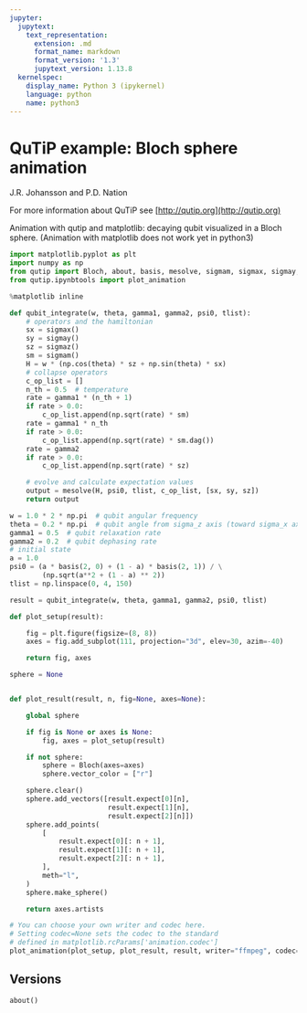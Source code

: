 ```yaml
---
jupyter:
  jupytext:
    text_representation:
      extension: .md
      format_name: markdown
      format_version: '1.3'
      jupytext_version: 1.13.8
  kernelspec:
    display_name: Python 3 (ipykernel)
    language: python
    name: python3
---
```


# QuTiP example: Bloch sphere animation


J.R. Johansson and P.D. Nation

For more information about QuTiP see [http://qutip.org](http://qutip.org)


Animation with qutip and matplotlib: decaying qubit visualized in a Bloch sphere.
(Animation with matplotlib does not work yet in python3)

```python
import matplotlib.pyplot as plt
import numpy as np
from qutip import Bloch, about, basis, mesolve, sigmam, sigmax, sigmay, sigmaz
from qutip.ipynbtools import plot_animation

%matplotlib inline
```

```python
def qubit_integrate(w, theta, gamma1, gamma2, psi0, tlist):
    # operators and the hamiltonian
    sx = sigmax()
    sy = sigmay()
    sz = sigmaz()
    sm = sigmam()
    H = w * (np.cos(theta) * sz + np.sin(theta) * sx)
    # collapse operators
    c_op_list = []
    n_th = 0.5  # temperature
    rate = gamma1 * (n_th + 1)
    if rate > 0.0:
        c_op_list.append(np.sqrt(rate) * sm)
    rate = gamma1 * n_th
    if rate > 0.0:
        c_op_list.append(np.sqrt(rate) * sm.dag())
    rate = gamma2
    if rate > 0.0:
        c_op_list.append(np.sqrt(rate) * sz)

    # evolve and calculate expectation values
    output = mesolve(H, psi0, tlist, c_op_list, [sx, sy, sz])
    return output
```

```python
w = 1.0 * 2 * np.pi  # qubit angular frequency
theta = 0.2 * np.pi  # qubit angle from sigma_z axis (toward sigma_x axis)
gamma1 = 0.5  # qubit relaxation rate
gamma2 = 0.2  # qubit dephasing rate
# initial state
a = 1.0
psi0 = (a * basis(2, 0) + (1 - a) * basis(2, 1)) / \
        (np.sqrt(a**2 + (1 - a) ** 2))
tlist = np.linspace(0, 4, 150)
```

```python
result = qubit_integrate(w, theta, gamma1, gamma2, psi0, tlist)
```

```python
def plot_setup(result):

    fig = plt.figure(figsize=(8, 8))
    axes = fig.add_subplot(111, projection="3d", elev=30, azim=-40)

    return fig, axes
```

```python
sphere = None


def plot_result(result, n, fig=None, axes=None):

    global sphere

    if fig is None or axes is None:
        fig, axes = plot_setup(result)

    if not sphere:
        sphere = Bloch(axes=axes)
        sphere.vector_color = ["r"]

    sphere.clear()
    sphere.add_vectors([result.expect[0][n],
                        result.expect[1][n],
                        result.expect[2][n]])
    sphere.add_points(
        [
            result.expect[0][: n + 1],
            result.expect[1][: n + 1],
            result.expect[2][: n + 1],
        ],
        meth="l",
    )
    sphere.make_sphere()

    return axes.artists
```

```python
# You can choose your own writer and codec here.
# Setting codec=None sets the codec to the standard
# defined in matplotlib.rcParams['animation.codec']
plot_animation(plot_setup, plot_result, result, writer="ffmpeg", codec=None)
```

## Versions

```python
about()
```
